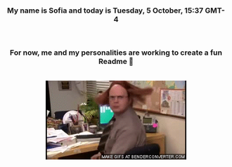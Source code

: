 


<div align="center">
<h3 >My name is Sofia and today is Tuesday, 5 October, 15:37 GMT-4</h3><br>
<h3 >For now, me and my personalities are working to create a fun Readme 👋
</h3><br>
<img src='img/dwight.gif' alt='working...'/>
</div>
